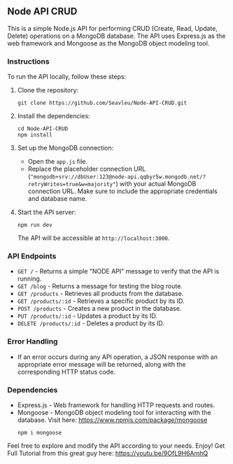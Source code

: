 ## Node API CRUD

This is a simple Node.js API for performing CRUD (Create, Read, Update, Delete) operations on a MongoDB database. The API uses Express.js as the web framework and Mongoose as the MongoDB object modeling tool.

### Instructions

To run the API locally, follow these steps:

1. Clone the repository:

   ```shell
   git clone https://github.com/Seavleu/Node-API-CRUD.git
   ```

2. Install the dependencies:

   ```shell
   cd Node-API-CRUD
   npm install
   ```

3. Set up the MongoDB connection:

   - Open the `app.js` file.
   - Replace the placeholder connection URL (`"mongodb+srv://dbUser:123@node-api.qqbyr5w.mongodb.net/?retryWrites=true&w=majority"`) with your actual MongoDB connection URL. Make sure to include the appropriate credentials and database name.

4. Start the API server:

   ```shell
   npm run dev
   ```

   The API will be accessible at `http://localhost:3000`.

### API Endpoints

- `GET /` - Returns a simple "NODE API" message to verify that the API is running.
- `GET /blog` - Returns a message for testing the blog route.
- `GET /products` - Retrieves all products from the database.
- `GET /products/:id` - Retrieves a specific product by its ID.
- `POST /products` - Creates a new product in the database.
- `PUT /products/:id` - Updates a product by its ID.
- `DELETE /products/:id` - Deletes a product by its ID.

### Error Handling

- If an error occurs during any API operation, a JSON response with an appropriate error message will be returned, along with the corresponding HTTP status code.

### Dependencies

- Express.js - Web framework for handling HTTP requests and routes.
- Mongoose - MongoDB object modeling tool for interacting with the database. Visit here: https://www.npmjs.com/package/mongoose
  ```shell
  npm i mongoose
  ```

Feel free to explore and modify the API according to your needs. Enjoy!
Get Full Tutorial from this great guy here: https://youtu.be/9OfL9H6AmhQ
